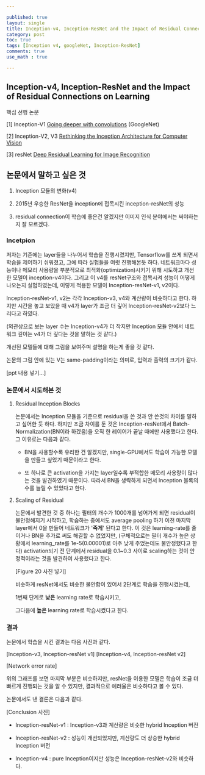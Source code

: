 ```yaml
---

published: true
layout: single
title: Inception-v4, Inception-ResNet and the Impact of Residual Connections on Learning
category: post
toc: true
tags: [Inception v4, googleNet, Inception-ResNet]
comments: true
use_math : true

---
```


## Inception-v4, Inception-ResNet and the Impact of Residual Connections on Learning

핵심 선행 논문

[1] Inception-V1
[Going deeper with convolutions](https://arxiv.org/pdf/1409.4842.pdf) (GoogleNet)

[2] Inception-V2, V3 [Rethinking
 the Inception Architecture for Computer Vision](https://arxiv.org/pdf/1512.00567.pdf)

[3] resNet
[Deep Residual Learning for Image Recognition](https://arxiv.org/pdf/1512.03385.pdf)

## 논문에서 말하고 싶은 것

1. Inception 모듈의 변화(v4)

2. 2015년 우승한 ResNet을 inception에 접목시킨 inception-resNet의 성능

3. residual connection이 학습에 좋은건 알겠지만 이미지 인식 분야에서는 써야하는 지 잘 모르겠다.

### Incetpion

저자는 기존에는 layer들을 나누어서 학습을 진행시켰지만, Tensorflow를 쓰게 되면서 학습을 제어하기 쉬워졌고, 그에 따라 실험들을 여럿 진행해본듯 하다.
네트워크마다 성능이나 메모리 사용량을 부분적으로 최적화(optimization)시키기 위해 시도하고 개선한 모델이 inception-v4이다.
그리고 이 v4를 resNet구조와 접목시켜 성능이 어떻게 나오는지 실험하였는데,
이렇게 적용한 모델이 Inception-resNet-v1, v2이다.

Inception-resNet-v1, v2는 각각 Inception-v3, v4와
계산량이 비슷하다고 한다. 하지만 시간을 놓고 보았을 때 v4가 layer가 조금 더 깊어 Inception-resNet-v2보다 느리다고 하였다.

(외관상으로 보는 layer 수는 Inception-v4가 더 작지만 Inception 모듈 안에서
네트워크 깊이는 v4가 더 깊다는 것을 말하는 것 같다.)

개선된 모델들에 대해 그림을 보여주며 설명을 하는게 좋을 것 같다.

논문의 그림 안에 있는 V는 same-padding이라는 의미로, 입력과 출력의 크기가 같다.

[ppt 내용 넣기...]

### 논문에서 시도해본 것

1. Residual Inception Blocks

    논문에서는 Inception 모듈을 기준으로 residual을 쓴 것과 안 쓴것의 차이를 말하고 싶어한 듯 하다. 하지만 조금 차이를 둔 것은 Inception-resNet에서 Batch-Normalization(BN이라 하겠음)을 오직 한 레이어가 끝날 때에만 사용했다고 한다. 그 이유로는 다음과 같다.

    * BN을 사용할수록 유리한 건 알겠지만, single-GPU에서도 학습이 가능한 모델을 만들고 싶었기 때문이라고 한다.

    * 또 하나로 큰 activation을 가지는 layer일수록 부적합한 메모리 사용량이 많다는 것을 발견하였기 때문이다. 따라서 BN을 생략하게 되면서 Inception 블록의 수를 늘릴 수 있었다고 한다.

2. Scaling of Residual

    논문에서 발견한 것 중 하나는 필터의 개수가 1000개를 넘어가게 되면 residual이 불안정해지기 시작하고,
    학습하는 중에서도 average pooling 하기 이전 마지막 layer에서 0을 만들어 네트워크가 '**죽게**' 된다고 한다.
    이 것은 learning-rate를 줄이거나 BN을 추가로 써도 해결할 수 없었지만,
    (구체적으로는 필터 개수가 높은 상황에서 learning_rate를 1e-5(0.00001)로 아주 낮게 주었는데도 불안정했다고 한다)
    activation되기 전 단계에서 residual을 0.1~0.3 사이로 scaling하는 것이 안정적이라는 것을 발견하여 사용했다고 한다.

    [Figure 20 사진 넣기]

    비슷하게 resNet에서도 비슷한 불안함이 있어서 2단계로 학습을 진행시켰는데,

    1번째 단계로 **낮은** learning rate로 학습시키고,

    그다음에 **높은** learning rate로 학습시켰다고 한다.

### 결과

논문에서 학습을 시킨 결과는 다음 사진과 같다.

[Inception-v3, Inception-resNet v1] [Inception-v4, Inception-resNet v2]

[Network error rate]

위의 그래프를 보면 마지막 부분은 비슷하지만, resNet을 이용한 모델은 학습이 조금 더 빠르게 진행되는 것을 알 수 있지만, 결과적으로 에러율은 비슷하다고 볼 수 있다.

논문에서도 낸 결론은 다음과 같다.

[Conclusion 사진]

* Inception-resNet-v1 : Inception-v3과 계산량은 비슷한 hybrid Inception 버전

* Inception-resNet-v2 : 성능이 개선되었지만, 계산량도 더 상승한 hybrid Inception 버전

* Inception-v4 : pure Inception이지만 성능은 Inception-resNet-v2와 비슷하다.